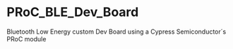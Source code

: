 # PRoC_BLE_Dev_Board
Bluetooth Low Energy custom Dev Board using a Cypress Semiconductor´s PRoC module
